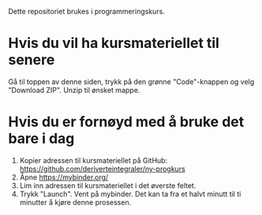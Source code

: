 Dette repositoriet brukes i programmeringskurs.

# Hvis du vil ha kursmateriellet til senere
Gå til toppen av denne siden, trykk på den grønne "Code"-knappen og velg "Download ZIP". Unzip til ønsket mappe.

# Hvis du er fornøyd med å bruke det bare i dag
1. Kopier adressen til kursmateriellet på GitHub: https://github.com/deriverteintegraler/ny-progkurs
2. Åpne https://mybinder.org/
3. Lim inn adressen til kursmateriellet i det øverste feltet.
4. Trykk "Launch". Vent på mybinder. Det kan ta fra et halvt minutt til ti minutter å kjøre denne prosessen.
